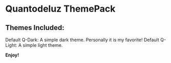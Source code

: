 # Quantodeluz ThemePack

## Themes Included:

Default Q-Dark: A simple dark theme. Personally it is my favorite!
Default Q-Light: A simple light theme.

**Enjoy!**
